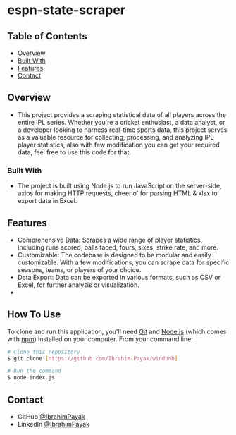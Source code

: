 # espn-state-scraper

## Table of Contents

- [Overview](#overview)
- [Built With](#built-with)
- [Features](#features)
- [Contact](#contact)

<!-- OVERVIEW -->

## Overview
- This project provides a scraping statistical data of all players across the entire IPL series. Whether you're a cricket enthusiast, a data analyst, or a developer looking to harness real-time sports data, this project serves as a valuable resource for collecting, processing, and analyzing IPL player statistics, also with few modification you can get your required data, feel free to use this code for that.

### Built With

- The project is built using Node.js to run JavaScript on the server-side, axios for making HTTP requests, cheerio' for parsing HTML & xlsx to export data in Excel.

## Features

- Comprehensive Data: Scrapes a wide range of player statistics, including runs scored, balls faced, fours, sixes, strike rate, and more.
- Customizable: The codebase is designed to be modular and easily customizable. With a few modifications, you can scrape data for specific seasons, teams, or players of your choice.
- Data Export: Data can be exported in various formats, such as CSV or Excel, for further analysis or visualization.
- 
## How To Use

To clone and run this application, you'll need [Git](https://git-scm.com) and [Node.js](https://nodejs.org/en/download/) (which comes with [npm](http://npmjs.com)) installed on your computer. From your command line:

```bash
# Clone this repository
$ git clone [https://github.com/Ibrahim-Payak/windbnb]

# Run the command
$ node index.js
```

## Contact

- GitHub [@IbrahimPayak](https://github.com/Ibrahim-Payak)
- LinkedIn [@IbrahimPayak](https://www.linkedin.com/in/ibrahim-payak-6b8445174/)
